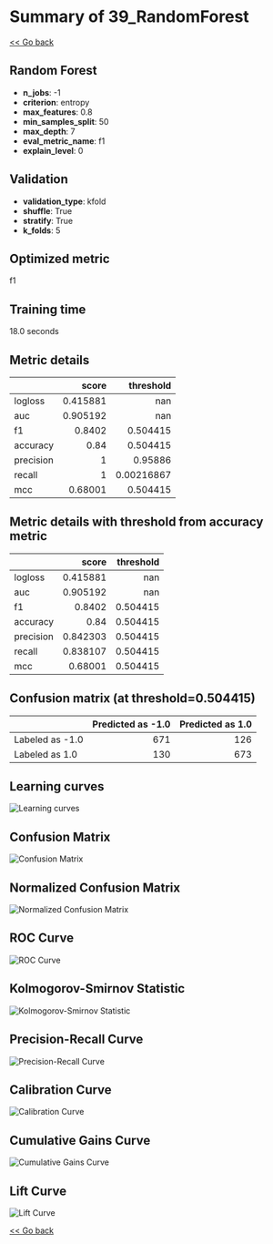 # Summary of 39_RandomForest

[<< Go back](../README.md)


## Random Forest
- **n_jobs**: -1
- **criterion**: entropy
- **max_features**: 0.8
- **min_samples_split**: 50
- **max_depth**: 7
- **eval_metric_name**: f1
- **explain_level**: 0

## Validation
 - **validation_type**: kfold
 - **shuffle**: True
 - **stratify**: True
 - **k_folds**: 5

## Optimized metric
f1

## Training time

18.0 seconds

## Metric details
|           |    score |    threshold |
|:----------|---------:|-------------:|
| logloss   | 0.415881 | nan          |
| auc       | 0.905192 | nan          |
| f1        | 0.8402   |   0.504415   |
| accuracy  | 0.84     |   0.504415   |
| precision | 1        |   0.95886    |
| recall    | 1        |   0.00216867 |
| mcc       | 0.68001  |   0.504415   |


## Metric details with threshold from accuracy metric
|           |    score |   threshold |
|:----------|---------:|------------:|
| logloss   | 0.415881 |  nan        |
| auc       | 0.905192 |  nan        |
| f1        | 0.8402   |    0.504415 |
| accuracy  | 0.84     |    0.504415 |
| precision | 0.842303 |    0.504415 |
| recall    | 0.838107 |    0.504415 |
| mcc       | 0.68001  |    0.504415 |


## Confusion matrix (at threshold=0.504415)
|                 |   Predicted as -1.0 |   Predicted as 1.0 |
|:----------------|--------------------:|-------------------:|
| Labeled as -1.0 |                 671 |                126 |
| Labeled as 1.0  |                 130 |                673 |

## Learning curves
![Learning curves](learning_curves.png)
## Confusion Matrix

![Confusion Matrix](confusion_matrix.png)


## Normalized Confusion Matrix

![Normalized Confusion Matrix](confusion_matrix_normalized.png)


## ROC Curve

![ROC Curve](roc_curve.png)


## Kolmogorov-Smirnov Statistic

![Kolmogorov-Smirnov Statistic](ks_statistic.png)


## Precision-Recall Curve

![Precision-Recall Curve](precision_recall_curve.png)


## Calibration Curve

![Calibration Curve](calibration_curve_curve.png)


## Cumulative Gains Curve

![Cumulative Gains Curve](cumulative_gains_curve.png)


## Lift Curve

![Lift Curve](lift_curve.png)



[<< Go back](../README.md)
